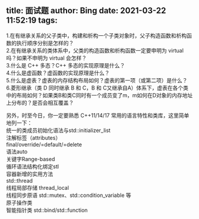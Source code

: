 title: 面试题
author: Bing
date: 2021-03-22 11:52:19
tags:
---
1.在有继承关系的父子类中，构建和析构一个子类对象时，父子构造函数和析构函数的执行顺序分别是怎样的？  
2.在有继承关系的类体系中，父类的构造函数和析构函数一定要申明为 virtual 吗？如果不申明为 virtual 会怎样？  
3.什么是 C++ 多态？C++ 多态的实现原理是什么？  
4.什么是虚函数？虚函数的实现原理是什么？  
5.什么是虚表？虚表的内存结构布局如何？虚表的第一项（或第二项）是什么？  
6.菱形继承（类 D 同时继承 B 和 C，B 和 C又继承自A）体系下，虚表在各个类中的布局如何？如果类B和类C同时有一个成员变了m，m如何在D对象的内存地址上分布的？是否会相互覆盖？ 

另外，时至今日，你一定要熟悉 C++11/14/17 常用的语言特性和类库，这里简单地列一下：  
  统一的类成员初始化语法与std::initializer_list<T>  
  注解标签（attributes）  
  final/override/=default/=delete   
  语法auto   
  关键字Range-based   
  循环语法结构化绑定stl   
  容器新增的实用方法  
  std::thread  
  线程局部存储 thread_local  
  线程同步原语 std::mutex、std::condition_variable 等  
  原子操作类  
  智能指针类
  std::bind/std::function
